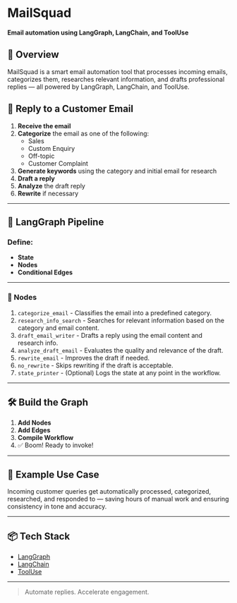 # MailSquad
**Email automation using LangGraph, LangChain, and ToolUse**

## 🚀 Overview
MailSquad is a smart email automation tool that processes incoming emails, categorizes them, researches relevant information, and drafts professional replies — all powered by LangGraph, LangChain, and ToolUse.

## 📨 Reply to a Customer Email

1. **Receive the email**
2. **Categorize** the email as one of the following:
   - Sales
   - Custom Enquiry
   - Off-topic
   - Customer Complaint
3. **Generate keywords** using the category and initial email for research
4. **Draft a reply**
5. **Analyze** the draft reply
6. **Rewrite** if necessary

---

## 🧠 LangGraph Pipeline

### Define:
- **State**
- **Nodes**
- **Conditional Edges**

---

### 🧩 Nodes

1. `categorize_email` - Classifies the email into a predefined category.
2. `research_info_search` - Searches for relevant information based on the category and email content.
3. `draft_email_writer` - Drafts a reply using the email content and research info.
4. `analyze_draft_email` - Evaluates the quality and relevance of the draft.
5. `rewrite_email` - Improves the draft if needed.
6. `no_rewrite` - Skips rewriting if the draft is acceptable.
7. `state_printer` - (Optional) Logs the state at any point in the workflow.

---

## 🛠️ Build the Graph

1. **Add Nodes**
2. **Add Edges**
3. **Compile Workflow**
4. ✅ Boom! Ready to invoke!

---

## 🧪 Example Use Case
Incoming customer queries get automatically processed, categorized, researched, and responded to — saving hours of manual work and ensuring consistency in tone and accuracy.

---

## 📦 Tech Stack
- [LangGraph](https://github.com/langchain-ai/langgraph)
- [LangChain](https://www.langchain.com/)
- [ToolUse](https://app.tavily.com/)

---

> Automate replies. Accelerate engagement.
